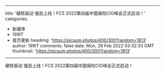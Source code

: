 
---
title: '硬核驱动 强劲上线！FCS 2022第四届中国保险CIO峰会正式启动！'
categories: 
 - 新媒体
 - 199IT
 - 首页更新
headimg: 'https://picsum.photos/400/300?random=1813'
author: 199IT
comments: false
date: Mon, 28 Feb 2022 03:32:33 GMT
thumbnail: 'https://picsum.photos/400/300?random=1813'
---

<div>   
硬核驱动 强劲上线！FCS 2022第四届中国保险CIO峰会正式启动！  
</div>
            